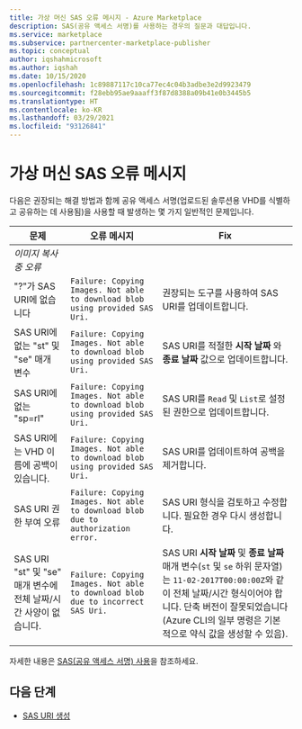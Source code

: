 ```yaml
---
title: 가상 머신 SAS 오류 메시지 - Azure Marketplace
description: SAS(공유 액세스 서명)를 사용하는 경우의 질문과 대답입니다.
ms.service: marketplace
ms.subservice: partnercenter-marketplace-publisher
ms.topic: conceptual
author: iqshahmicrosoft
ms.author: iqshah
ms.date: 10/15/2020
ms.openlocfilehash: 1c89887117c10ca77ec4c04b3adbe3e2d9923479
ms.sourcegitcommit: f28ebb95ae9aaaff3f87d8388a09b41e0b3445b5
ms.translationtype: HT
ms.contentlocale: ko-KR
ms.lasthandoff: 03/29/2021
ms.locfileid: "93126841"
---
```

# <a name="virtual-machine-sas-failure-messages"></a>가상 머신 SAS 오류 메시지

다음은 권장되는 해결 방법과 함께 공유 액세스 서명(업로드된 솔루션용 VHD를 식별하고 공유하는 데 사용됨)을 사용할 때 발생하는 몇 가지 일반적인 문제입니다.

| 문제 | 오류 메시지 | Fix |
| --------- | ------------------- | ------- |
| *이미지 복사 중 오류* |  |  |
| "?"가 SAS URI에 없습니다 | `Failure: Copying Images. Not able to download blob using provided SAS Uri.` | 권장되는 도구를 사용하여 SAS URI를 업데이트합니다. |
| SAS URI에 없는 "st" 및 "se" 매개 변수 | `Failure: Copying Images. Not able to download blob using provided SAS Uri.` | SAS URI를 적절한 **시작 날짜** 와 **종료 날짜** 값으로 업데이트합니다. |
| SAS URI에 없는 "sp=rl" | `Failure: Copying Images. Not able to download blob using provided SAS Uri.` | SAS URI를 `Read` 및 `List`로 설정된 권한으로 업데이트합니다. |
| SAS URI에는 VHD 이름에 공백이 있습니다. | `Failure: Copying Images. Not able to download blob using provided SAS Uri.` | SAS URI를 업데이트하여 공백을 제거합니다. |
| SAS URI 권한 부여 오류 | `Failure: Copying Images. Not able to download blob due to authorization error.` | SAS URI 형식을 검토하고 수정합니다. 필요한 경우 다시 생성합니다. |
| SAS URI "st" 및 "se" 매개 변수에 전체 날짜/시간 사양이 없습니다. | `Failure: Copying Images. Not able to download blob due to incorrect SAS Uri.` | SAS URI **시작 날짜** 및 **종료 날짜** 매개 변수(`st` 및 `se` 하위 문자열)는 `11-02-2017T00:00:00Z`와 같이 전체 날짜/시간 형식이어야 합니다. 단축 버전이 잘못되었습니다(Azure CLI의 일부 명령은 기본적으로 약식 값을 생성할 수 있음). |
|  |  |  |

자세한 내용은 [SAS(공유 액세스 서명) 사용](../storage/common/storage-sas-overview.md)을 참조하세요.

## <a name="next-steps"></a>다음 단계

- [SAS URI 생성](azure-vm-get-sas-uri.md)